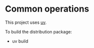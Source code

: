 
# Common operations

This project uses [uv](https://docs.astral.sh/uv/).

To build the distribution package:
* uv build

